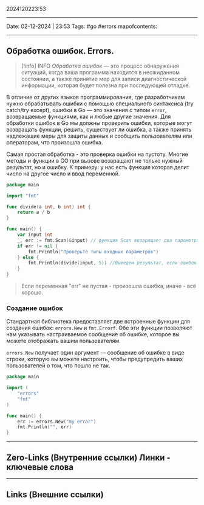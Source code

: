 2024120223:53
___
Date: 02-12-2024 | 23:53
Tags: #go #errors
mapofcontents: 
___
## Обработка ошибок. Errors.

> [!info] INFO
> _Обработка ошибок_ — это процесс обнаружения ситуаций, когда ваша программа находится в неожиданном состоянии, а также принятие мер для записи диагностической информации, которая будет полезна при последующей отладке.

В отличие от других языков программирования, где разработчикам нужно обрабатывать ошибки с помощью специального синтаксиса (try catch/try except), ошибки в Go — это значения с типом `error`, возвращаемые функциями, как и любые другие значения. Для обработки ошибок в Go мы должны проверить ошибки, которые могут возвращать функции, решить, существует ли ошибка, а также принять надлежащие меры для защиты данных и сообщить пользователям или операторам, что произошла ошибка.

Самая простая обработка - это проверка ошибки на пустоту. Многие методы и функции в GO при вызове возвращают не только нужный результат, но и ошибку. К примеру: у нас есть функция которая делит число на другое число и ввод переменной.

```Go
package main

import "fmt"

func divide(a int, b int) int {
	return a / b
}

func main() {
	var input int
	_, err := fmt.Scan(&input) // функция Scan возвращает два параметра, но нам сейчас важно проверить только ошибку
	if err != nil {
		fmt.Println("Проверьте типы входных параметров")
	} else {
		fmt.Println(divide(input, 5)) //Выведем результат, если ошибок нет
	}
}
```

> Если переменная "err" не пустая - произошла ошибка, иначе - всё хорошо.

### Создание ошибок

Стандартная библиотека предоставляет две встроенные функции для создания ошибок: `errors.New` и `fmt.Errorf`. Обе эти функции позволяют нам указывать настраиваемое сообщение об ошибке, которое вы можете отображать вашим пользователям.

`errors.New` получает один аргумент — сообщение об ошибке в виде строки, которую вы можете настроить, чтобы предупредить ваших пользователей о том, что пошло не так.

```Go
package main

import (
    "errors"
    "fmt"
)

func main() {
    err := errors.New("my error")
    fmt.Println("", err)
}
```



-----
**Zero-Links**  (Внутренние ссылки) Линки - ключевые слова
-

------
**Links** (Внешние ссылки)
-
